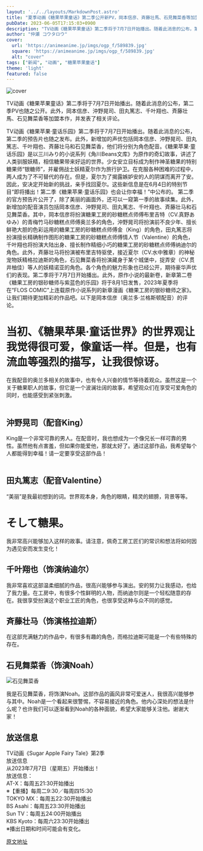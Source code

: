 ```yaml
---
layout: '../../layouts/MarkdownPost.astro'
title: "夏季动画《糖果苹果童话》第二季公开新PV，岡本信彦、斉藤壮馬、石見舞菜香等加盟"
pubDate: 2023-06-05T17:15:03+0900
description: "TV动画《糖果苹果童话》第二季将于7月7日开始播出。随着此消息的公布，第二季PV也随之公开。此外，岡本信彦、沖野晃司、田丸篤志、千叶翔也、斉藤壮馬、石见舞菜香等加盟本作，并发表了相关评论。"
author: "仲瀬 コウタロウ"
cover:
  url: 'https://animeanime.jp/imgs/ogp_f/589839.jpg'
  square: 'https://animeanime.jp/imgs/ogp_f/589839.jpg'
  alt: "cover"
tags: ["新闻", "动画", "糖果苹果童话"]
theme: 'light'
featured: false
---
```


![cover](https://animeanime.jp/imgs/ogp_f/589839.jpg)

TV动画《糖果苹果童话》第二季将于7月7日开始播出。随着此消息的公布，第二季PV也随之公开。此外，岡本信彦、沖野晃司、田丸篤志、千叶翔也、斉藤壮馬、石见舞菜香等加盟本作，并发表了相关评论。

TV动画《糖果苹果·童话乐园》第二季将于7月7日开始播出。随着此消息的公布，第二季的预告片也随之发布。此外，新增加的声优包括岡本信彦、沖野晃司、田丸篤志、千叶翔也、斉藤壮马和石见舞菜香，他们将分别为角色配音。《糖果苹果·童话乐园》是以三川みり的小说系列《角川Beans文库》为原作的奇幻故事，讲述了人类驯服妖精，相信糖果带来好运的世界。少女安立目标成为制作神圣糖果的特别糖果师“银糖师”，并雇佣战士妖精夏尔作为旅行护卫。在克服各种困难的过程中，两人成为了不可替代的存在。但是，夏尔为了揭露嫉妒安的人的阴谋而离开了安。因此，安决定开始新的挑战，亲手找回夏尔。这些新信息是在6月4日的特别节目“即将播出！第二季《糖果苹果·童话乐园》也会让你幸福！”中公布的。
第二季的官方预告片公开了，除了美丽的画面外，还可以一窥第一季的故事续集。此外，新增加的配音演员包括岡本信彦、沖野晃司、田丸篤志、千叶翔也、斉藤壮马和石见舞菜香。其中，岡本信彦将扮演糖果工房的砂糖糕点师傅布里吉特（CV.真野あゆみ）的青梅竹马砂糖糕点师傅奥兰多的角色，沖野晃司将扮演前不良少年、擅长鲜艳大胆的色彩运用的糖果工房的砂糖糕点师傅金（King）的角色，田丸篤志将扮演擅长精确制作图形的糖果工房的砂糖糕点师傅情人节（Valentine）的角色，千叶翔也将扮演大陆出身、擅长制作精细小巧的糖果工房的砂糖糕点师傅纳迪尔的角色。此外，斉藤壮马将扮演被布里吉特驱使，接近夏尔（CV.水中雅章）的神秘宠物妖精格拉迪斯的角色，石见舞菜香将扮演藏身于某个城堡中，捉弄安（CV.贯井柚佳）等人的妖精诺亚的角色。各个角色的魅力形象也已经公开，期待豪华声优们的表现。第二季将于7月7日开始播出。此外，原作小说的最新卷，新章第二卷《糖果工房的银砂糖师与紫蓝色的乐园》将于8月1日发售，2023年夏季将在“FLOS COMIC”上连载原作小说系列的新章漫画《糖果工房的银砂糖师之家》。让我们期待更加精彩的作品吧。以下是岡本信彦（奥兰多·兰格斯顿配音）的评论。
# 当初、《糖果苹果·童话世界》的世界观让我觉得很可爱，像童话一样。但是，也有流血等强烈的描写，让我很惊讶。
在我配音的奥兰多相关的故事中，也有令人兴奋的情节等待着观众。虽然这是一个关于糖果职人的故事，但它是一个波澜壮阔的故事，希望观众们在享受可爱角色的同时，也能感受到紧张刺激。<br><br>

## 沖野晃司（配音King）

King是一个非常可靠的男人。在配音时，我也想成为一个像兄长一样可靠的男性。虽然他有点害羞，但如果你能爱他，那就太好了。通过这部作品，我希望每个人都能得到幸福！请一定要享受这部作品！<br><br>

## 田丸篤志（配音Valentine）

“美丽”是我最初想到的词。世界观本身，角色的眼睛，精灵的翅膀，背景等等。
# そして糖果。

我非常高兴能够加入这样的故事。请注意，佩奇工房工匠们的常识和想法将如何因为遇见安而发生变化！

## 千叶翔也（饰演纳迪尔）

我非常喜欢这部温柔细腻的作品，很高兴能够参与演出。安的努力让我感动，也给了我力量。在工房中，有很多个性鲜明的人物，而纳迪尔则是一个轻松随意的存在。我很享受扮演这个职业工匠的角色，也很享受这种与众不同的感觉。

## 斉藤壮马（饰演格拉迪斯）

在这部充满魅力的作品中，有很多有趣的角色，而格拉迪斯可能是一个有些特殊的存在。
## 石見舞菜香（饰演Noah）

![石见舞菜香](https://animeanime.jp/imgs/zoom/589844.jpg)

我是石见舞菜香，将饰演Noah。这部作品的画风非常可爱迷人，我很高兴能够参与其中。Noah是一个看起来很警惕，不容易接近的角色。他内心深处的想法是什么呢？也许我们可以逐渐看到Noah的各种面貌，希望大家能够关注他。谢谢大家！

## 放送信息

TV动画《Sugar Apple Fairy Tale》第2季<br>
放送信息<br>
从2023年7月7日（星期五）开始播出！<br>
放送信息：<br>
AT-X：每周五21:30开始播出<br>
※【重播】每周二9:30／每周四15:30<br>
TOKYO MX：每周五22:30开始播出<br>
BS Asahi：每周五23:30开始播出<br>
Sun TV：每周五24:00开始播出<br>
KBS Kyoto：每周六23:30开始播出<br>
※播出日期和时间可能会有变化。

  [原文地址](https://animeanime.jp/article/2023/06/05/77744.html)